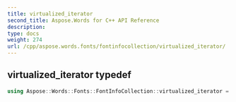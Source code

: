 ```yaml
---
title: virtualized_iterator
second_title: Aspose.Words for C++ API Reference
description: 
type: docs
weight: 274
url: /cpp/aspose.words.fonts/fontinfocollection/virtualized_iterator/
---
```

## virtualized_iterator typedef




```cpp
using Aspose::Words::Fonts::FontInfoCollection::virtualized_iterator =  typename iterator_holder_type::virtualized_iterator
```

